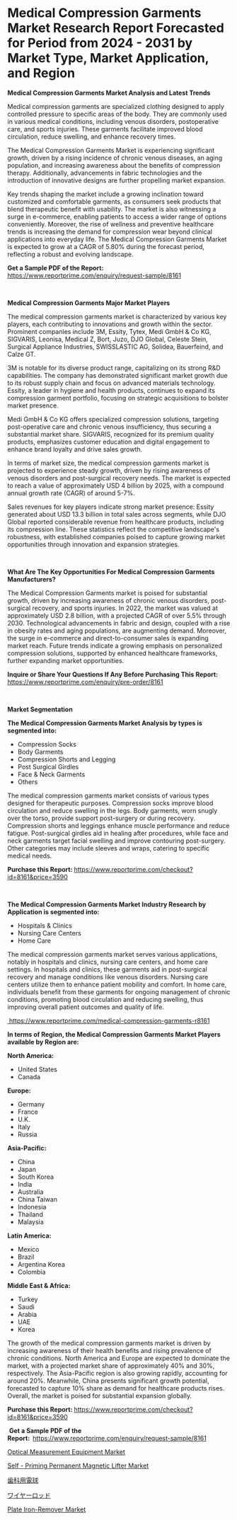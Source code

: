 <p><h1>Medical Compression Garments Market Research Report Forecasted for Period from 2024 -  2031 by Market Type, Market Application, and Region</h1></p><p><strong>Medical Compression Garments Market Analysis and Latest Trends</strong></p>
<p><p>Medical compression garments are specialized clothing designed to apply controlled pressure to specific areas of the body. They are commonly used in various medical conditions, including venous disorders, postoperative care, and sports injuries. These garments facilitate improved blood circulation, reduce swelling, and enhance recovery times. </p><p>The Medical Compression Garments Market is experiencing significant growth, driven by a rising incidence of chronic venous diseases, an aging population, and increasing awareness about the benefits of compression therapy. Additionally, advancements in fabric technologies and the introduction of innovative designs are further propelling market expansion. </p><p>Key trends shaping the market include a growing inclination toward customized and comfortable garments, as consumers seek products that blend therapeutic benefit with usability. The market is also witnessing a surge in e-commerce, enabling patients to access a wider range of options conveniently. Moreover, the rise of wellness and preventive healthcare trends is increasing the demand for compression wear beyond clinical applications into everyday life. The Medical Compression Garments Market is expected to grow at a CAGR of 5.80% during the forecast period, reflecting a robust and evolving landscape.</p></p>
<p><strong>Get a Sample PDF of the Report:&nbsp;</strong> <a href="https://www.reportprime.com/enquiry/request-sample/8161">https://www.reportprime.com/enquiry/request-sample/8161</a></p>
<p>&nbsp;</p>
<p><strong>Medical Compression Garments Major Market Players</strong></p>
<p><p>The medical compression garments market is characterized by various key players, each contributing to innovations and growth within the sector. Prominent companies include 3M, Essity, Tytex, Medi GmbH & Co KG, SIGVARIS, Leonisa, Medical Z, Bort, Juzo, DJO Global, Celeste Stein, Surgical Appliance Industries, SWISSLASTIC AG, Solidea, Bauerfeind, and Calze GT.</p><p>3M is notable for its diverse product range, capitalizing on its strong R&D capabilities. The company has demonstrated significant market growth due to its robust supply chain and focus on advanced materials technology. Essity, a leader in hygiene and health products, continues to expand its compression garment portfolio, focusing on strategic acquisitions to bolster market presence.</p><p>Medi GmbH & Co KG offers specialized compression solutions, targeting post-operative care and chronic venous insufficiency, thus securing a substantial market share. SIGVARIS, recognized for its premium quality products, emphasizes customer education and digital engagement to enhance brand loyalty and drive sales growth.</p><p>In terms of market size, the medical compression garments market is projected to experience steady growth, driven by rising awareness of venous disorders and post-surgical recovery needs. The market is expected to reach a value of approximately USD 4 billion by 2025, with a compound annual growth rate (CAGR) of around 5-7%.</p><p>Sales revenues for key players indicate strong market presence: Essity generated about USD 13.3 billion in total sales across segments, while DJO Global reported considerable revenue from healthcare products, including its compression line. These statistics reflect the competitive landscape's robustness, with established companies poised to capture growing market opportunities through innovation and expansion strategies.</p></p>
<p>&nbsp;</p>
<p><strong>What Are The Key Opportunities For Medical Compression Garments Manufacturers?</strong></p>
<p><p>The Medical Compression Garments market is poised for substantial growth, driven by increasing awareness of chronic venous disorders, post-surgical recovery, and sports injuries. In 2022, the market was valued at approximately USD 2.8 billion, with a projected CAGR of over 5.5% through 2030. Technological advancements in fabric and design, coupled with a rise in obesity rates and aging populations, are augmenting demand. Moreover, the surge in e-commerce and direct-to-consumer sales is expanding market reach. Future trends indicate a growing emphasis on personalized compression solutions, supported by enhanced healthcare frameworks, further expanding market opportunities.</p></p>
<p><strong>Inquire or Share Your Questions If Any Before Purchasing This Report:</strong> <a href="https://www.reportprime.com/enquiry/pre-order/8161">https://www.reportprime.com/enquiry/pre-order/8161</a></p>
<p>&nbsp;</p>
<p><strong>Market Segmentation</strong></p>
<p><strong>The Medical Compression Garments Market Analysis by types is segmented into:</strong></p>
<p><ul><li>Compression Socks</li><li>Body Garments</li><li>Compression Shorts and Legging</li><li>Post Surgical Girdles</li><li>Face & Neck Garments</li><li>Others</li></ul></p>
<p><p>The medical compression garments market consists of various types designed for therapeutic purposes. Compression socks improve blood circulation and reduce swelling in the legs. Body garments, worn snugly over the torso, provide support post-surgery or during recovery. Compression shorts and leggings enhance muscle performance and reduce fatigue. Post-surgical girdles aid in healing after procedures, while face and neck garments target facial swelling and improve contouring post-surgery. Other categories may include sleeves and wraps, catering to specific medical needs.</p></p>
<p><strong>Purchase this Report:&nbsp;</strong><a href="https://www.reportprime.com/checkout?id=8161&price=3590">https://www.reportprime.com/checkout?id=8161&price=3590</a></p>
<p>&nbsp;</p>
<p><strong>The Medical Compression Garments Market Industry Research by Application is segmented into:</strong></p>
<p><ul><li>Hospitals & Clinics</li><li>Nursing Care Centers</li><li>Home Care</li></ul></p>
<p><p>The medical compression garments market serves various applications, notably in hospitals and clinics, nursing care centers, and home care settings. In hospitals and clinics, these garments aid in post-surgical recovery and manage conditions like venous disorders. Nursing care centers utilize them to enhance patient mobility and comfort. In home care, individuals benefit from these garments for ongoing management of chronic conditions, promoting blood circulation and reducing swelling, thus improving overall patient outcomes and quality of life.</p></p>
<p><a href="https://www.reportprime.com/medical-compression-garments-r8161">&nbsp;https://www.reportprime.com/medical-compression-garments-r8161</a></p>
<p><strong>In terms of Region, the Medical Compression Garments Market Players available by Region are:</strong></p>
<p>
    <p> <strong> North America: </strong>
        <ul>
            <li>United States</li>
            <li>Canada</li>
        </ul>
        </p> 
    <p> <strong> Europe: </strong>
        <ul>
            <li>Germany</li>
            <li>France</li>
            <li>U.K.</li>
            <li>Italy</li>
            <li>Russia</li>
        </ul>
        </p> 
    <p> <strong> Asia-Pacific: </strong>
        <ul>
            <li>China</li>
            <li>Japan</li>
            <li>South Korea</li>
            <li>India</li>
            <li>Australia</li>
            <li>China Taiwan</li>
            <li>Indonesia</li>
            <li>Thailand</li>
            <li>Malaysia</li>
        </ul>
        </p> 
    <p> <strong> Latin America: </strong>
        <ul>
            <li>Mexico</li>
            <li>Brazil</li>
            <li>Argentina Korea</li>
            <li>Colombia</li>
        </ul>
        </p> 
    <p> <strong> Middle East & Africa: </strong>
        <ul>
            <li>Turkey</li>
            <li>Saudi</li>
            <li>Arabia</li>
            <li>UAE</li>
            <li>Korea</li>
        </ul>
    </p>
    </p>
<p><p>The growth of the medical compression garments market is driven by increasing awareness of their health benefits and rising prevalence of chronic conditions. North America and Europe are expected to dominate the market, with a projected market share of approximately 40% and 30%, respectively. The Asia-Pacific region is also growing rapidly, accounting for around 20%. Meanwhile, China presents significant growth potential, forecasted to capture 10% share as demand for healthcare products rises. Overall, the market is poised for substantial expansion globally.</p></p>
<p><strong>Purchase this Report: </strong><a href="https://www.reportprime.com/checkout?id=8161&price=3590">https://www.reportprime.com/checkout?id=8161&price=3590</a></p>
<p>&nbsp;<strong>Get a Sample PDF of the Report:&nbsp;&nbsp;</strong><a href="https://www.reportprime.com/enquiry/request-sample/8161">https://www.reportprime.com/enquiry/request-sample/8161</a></p>
<p><strong></strong></p>
<p><p><a href="https://medium.com/@eloisadavis1985/optical-measurement-equipment-market-overview-global-market-trends-and-future-prospects-from-2024-411816bfd9ad">Optical Measurement Equipment Market</a></p><p><a href="https://issuu.com/reportprime-2/docs/self-priming-permanent-magnetic-lif_72d73b3a6eff59">Self - Priming Permanent Magnetic Lifter Market</a></p><p><a href="https://medium.com/@jolyongue8huy/%E6%AD%AF%E7%A7%91%E7%94%A8%E9%9B%BB%E7%90%83%E5%B8%82%E5%A0%B4%E3%81%AE%E3%83%9E%E3%83%83%E3%83%94%E3%83%B3%E3%82%B0-%E3%83%88%E3%83%AC%E3%83%B3%E3%83%89-%E8%AA%B2%E9%A1%8C-%E3%83%96%E3%83%AC%E3%83%BC%E3%82%AF%E3%82%B9%E3%83%AB%E3%83%BC-2024%E5%B9%B4-2031%E5%B9%B4-ce44b92e0874">歯科用電球</a></p><p><a href="https://medium.com/@jolyongue8huy/%E3%83%AF%E3%82%A4%E3%83%A4%E3%83%BC%E3%83%AD%E3%83%83%E3%83%89%E5%B8%82%E5%A0%B4-%E3%82%B0%E3%83%AD%E3%83%BC%E3%83%90%E3%83%AB%E3%81%8A%E3%82%88%E3%81%B3%E5%9C%B0%E5%9F%9F%E5%88%A5%E5%88%86%E6%9E%90-%E5%9C%B0%E5%9F%9F-%E5%9B%BD%E3%83%AC%E3%83%99%E3%83%AB%E5%88%86%E6%9E%90-%E7%AB%B6%E4%BA%89%E7%8A%B6%E6%B3%81%E3%81%AB%E7%84%A6%E7%82%B9%E3%82%92%E5%BD%93%E3%81%A6%E3%81%9F%E5%88%86%E6%9E%90%E3%81%A8%E4%BA%88%E6%B8%AC-2024%E5%B9%B4-2031%E5%B9%B4-a3ab9b7d9e09">ワイヤーロッド</a></p><p><a href="https://issuu.com/reportprime-2/docs/plate-iron-remover-market-size-2030_4af55720a23284">Plate Iron-Remover Market</a></p></p>